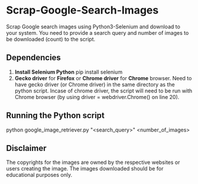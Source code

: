 # Scrap-Google-Search-Images
Scrap Google search images using Python3-Selenium and download to your system. You need to provide a search query and number of images to be downloaded (count) to the script.

## Dependencies
1. **Install Selenium Python** 
   pip install selenium
2. **Gecko driver** for **Firefox** or **Chrome driver** for **Chrome** browser.
   Need to have gecko driver (or Chrome driver) in the same directory as the python script.
   Incase of chrome driver, the script will need to be run with Chrome browser (by using driver = webdriver.Chrome() on line 20).

## Running the Python script
python google_image_retriever.py "<search_query>" <number_of_images>

## Disclaimer
The copyrights for the images are owned by the respective websites or users creating the image. The images downloaded should be for educational purposes only.
